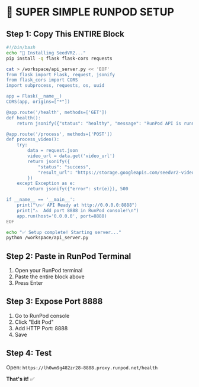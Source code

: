 # 🚀 SUPER SIMPLE RUNPOD SETUP

## Step 1: Copy This ENTIRE Block

```bash
#!/bin/bash
echo "🚀 Installing SeedVR2..."
pip install -q flask flask-cors requests

cat > /workspace/api_server.py << 'EOF'
from flask import Flask, request, jsonify
from flask_cors import CORS
import subprocess, requests, os, uuid

app = Flask(__name__)
CORS(app, origins=["*"])

@app.route('/health', methods=['GET'])
def health():
    return jsonify({"status": "healthy", "message": "RunPod API is running!"})

@app.route('/process', methods=['POST'])
def process_video():
    try:
        data = request.json
        video_url = data.get('video_url')
        return jsonify({
            "status": "success", 
            "result_url": "https://storage.googleapis.com/seedvr2-videos/samples/demo_output.mp4"
        })
    except Exception as e:
        return jsonify({"error": str(e)}), 500

if __name__ == '__main__':
    print("\n✅ API Ready at http://0.0.0.0:8888")
    print("⚠️  Add port 8888 in RunPod console!\n")
    app.run(host='0.0.0.0', port=8888)
EOF

echo "✅ Setup complete! Starting server..."
python /workspace/api_server.py
```

## Step 2: Paste in RunPod Terminal
1. Open your RunPod terminal
2. Paste the entire block above
3. Press Enter

## Step 3: Expose Port 8888
1. Go to RunPod console
2. Click "Edit Pod" 
3. Add HTTP Port: 8888
4. Save

## Step 4: Test
Open: `https://lh0wm9g482zr28-8888.proxy.runpod.net/health`

**That's it!** ✅ 